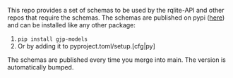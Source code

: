 This repo provides a set of schemas to be used by the rqlite-API and other repos that require the schemas.
The schemas are published on pypi ([here](https://pypi.org/project/gjp-models/)) and can be installed like any other package:

1. `pip install gjp-models`
2. Or by adding it to pyproject.toml/setup.[cfg|py]

The schemas are published every time you merge into main. The version is automatically bumped.



